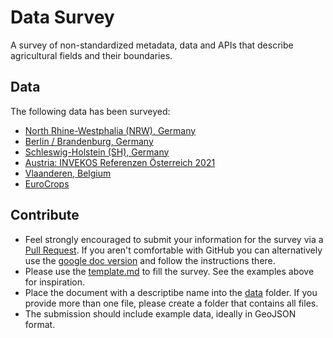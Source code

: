 # Data Survey

A survey of non-standardized metadata, data and APIs that describe agricultural
fields and their boundaries.

## Data

The following data has been surveyed:
- [North Rhine-Westphalia (NRW), Germany](data/DE-NRW.md)
- [Berlin / Brandenburg, Germany](data/DE-BB.md)
- [Schleswig-Holstein (SH), Germany](data/DE-SH.md)
- [Austria: INVEKOS Referenzen Österreich 2021](data/AT.md)
- [Vlaanderen, Belgium](data/BE-Vlaanderen.md)
- [EuroCrops](data/EU-EuroCrops.md)

## Contribute

- Feel strongly encouraged to submit your information for the survey via a
  [Pull Request](https://github.com/fiboa/data-survey/pulls). If you aren't comfortable with GitHub you can alternatively
  use the [google doc version](https://docs.google.com/document/d/1MQrVOG11bT_TbdorqxS8gL1CjJBWIkdYfok0dzTIz5Q/edit) and follow
  the instructions there.
- Please use the [template.md](template.md) to fill the survey. See the examples above for inspiration.
- Place the document with a descriptibe name into the [data](data/) folder.
  If you provide more than one file, please create a folder that contains all files.
- The submission should include example data, ideally in GeoJSON format.
